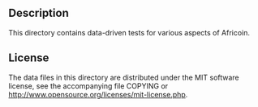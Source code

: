 Description
------------

This directory contains data-driven tests for various aspects of Africoin.

License
--------

The data files in this directory are distributed under the MIT software
license, see the accompanying file COPYING or
http://www.opensource.org/licenses/mit-license.php.

